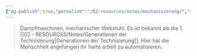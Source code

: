 ```yaml
---
{"dg-publish":true,"permalink":"/02-resources/notes/mechanisierung/","tags":["geschichte","menschheit"],"noteIcon":"","updated":"2024-07-04T11:38:16.000+02:00"}
---
```


> Dampfmaschinen, mechanischer Webstuhl. Es ist bekannt als die 1. [[02 - RESOURCES/Notes/Generationen der Technisierung\|Generationen der Technisierung]]. Hier hat die Menschheit angefangen ihr harte arbeit zu automatisieren.
> 


